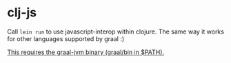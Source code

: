 # clj-js

Call `lein run` to use javascript-interop within clojure.
The same way it works for other languages supported by graal :)

[This requires the graal-jvm binary (graal/bin in $PATH).](https://www.graalvm.org/docs/getting-started/#install-graalvm)
